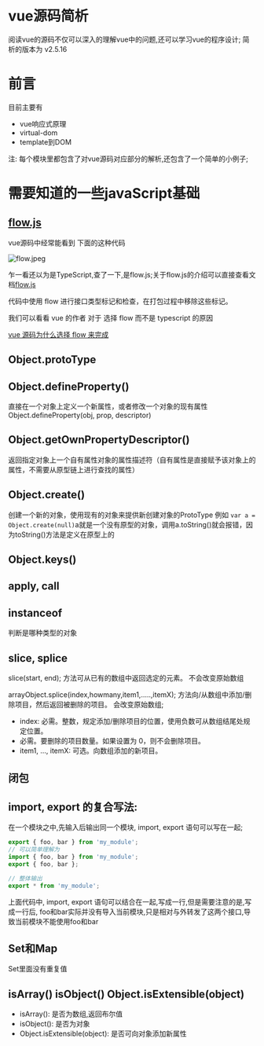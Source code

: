 # vue源码简析

阅读vue的源码不仅可以深入的理解vue中的问题,还可以学习vue的程序设计;
简析的版本为 v2.5.16

# 前言

目前主要有

- vue响应式原理
- virtual-dom
- template到DOM

注: 每个模块里都包含了对vue源码对应部分的解析,还包含了一个简单的小例子;

# 需要知道的一些javaScript基础

## [flow.js](https://zhenyong.github.io/flowtype/docs/five-simple-examples.html#_)

vue源码中经常能看到 下面的这种代码

![flow.jpeg](https://upload-images.jianshu.io/upload_images/3297464-d84e315425a7c522.jpeg?imageMogr2/auto-orient/strip%7CimageView2/2/w/1240)

乍一看还以为是TypeScript,查了一下,是flow.js;关于flow.js的介绍可以直接查看文档[flow.js](https://zhenyong.github.io/flowtype/docs/five-simple-examples.html#_)

代码中使用 flow 进行接口类型标记和检查，在打包过程中移除这些标记。

我们可以看看 vue 的作者 对于 选择 flow 而不是 typescript 的原因

[vue 源码为什么选择 flow 来完成](https://www.zhihu.com/question/46397274)
## Object.protoType

## Object.defineProperty()
直接在一个对象上定义一个新属性，或者修改一个对象的现有属性
Object.defineProperty(obj, prop, descriptor)

## Object.getOwnPropertyDescriptor()
返回指定对象上一个自有属性对象的属性描述符（自有属性是直接赋予该对象上的属性，不需要从原型链上进行查找的属性）

## Object.create()
创建一个新的对象，使用现有的对象来提供新创建对象的ProtoType
例如 `var a = Object.create(null)`a就是一个没有原型的对象，调用a.toString()就会报错，因为toString()方法是定义在原型上的

## Object.keys()

## apply, call

## instanceof
判断是哪种类型的对象

## slice, splice

slice(start, end); 方法可从已有的数组中返回选定的元素。
不会改变原始数组

arrayObject.splice(index,howmany,item1,.....,itemX); 方法向/从数组中添加/删除项目，然后返回被删除的项目。
会改变原始数组;
- index: 必需。整数，规定添加/删除项目的位置，使用负数可从数组结尾处规定位置。
- 必需。要删除的项目数量。如果设置为 0，则不会删除项目。
- item1, ..., itemX: 可选。向数组添加的新项目。

## 闭包
## import, export 的复合写法:
在一个模块之中,先输入后输出同一个模块, import, export 语句可以写在一起;
```js
export { foo, bar } from 'my_module';
// 可以简单理解为
import { foo, bar } from 'my_module';
export { foo, bar };

// 整体输出
export * from 'my_module';
```
上面代码中, import, export 语句可以结合在一起,写成一行,但是需要注意的是,写成一行后, foo和bar实际并没有导入当前模块,只是相对与外转发了这两个接口,导致当前模块不能使用foo和bar

## Set和Map
Set里面没有重复值

## isArray() isObject() Object.isExtensible(object)
- isArray(): 是否为数组,返回布尔值
- isObject(): 是否为对象
- Object.isExtensible(object): 是否可向对象添加新属性